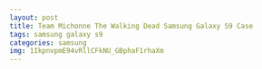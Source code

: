 ```yaml
---
layout: post
title: Team Michonne The Walking Dead Samsung Galaxy S9 Case
tags: samsung galaxy s9
categories: samsung
img: 1IkpnvpmE94vRllCFkNU_GBphaF1rhaXm
---
```

